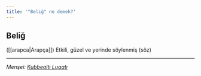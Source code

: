 ```yaml
---
title: '"Beliğ" ne demek?'
---
```


## Beliğ
([[arapca|Arapça]]) Etkili, güzel ve yerinde söylenmiş (söz)

---
*Menşei: [Kubbealtı Lugatı](https://www.lugatim.com/s/Beliğ)*